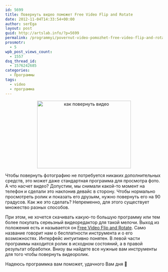 ```yaml
---
id: 5699
title: Повернуть видео поможет Free Video Flip and Rotate
date: 2012-11-04T14:33:54+00:00
author: serEga
layout: post
guid: http://artslab.info/?p=5699
permalink: /programmyi/povernut-video-pomozhet-free-video-flip-and-rotate/
prosmotr:
  - 5
wpb_post_views_count:
  - 1557
dsq_thread_id:
  - 1576242685
categories:
  - Программы
tags:
  - video
  - программа
---
```

<center>
  <a href="http://img.artslab.info/kak_povernut_video.png"><img src="http://img.artslab.info/kak_povernut_video-300x216.png" alt="как повернуть видео" title="kak_povernut_video" width="300" height="216" class="aligncenter size-medium wp-image-5700" srcset="http://img.artslab.info/kak_povernut_video-300x216.png 300w, http://img.artslab.info/kak_povernut_video.png 790w" sizes="(max-width: 300px) 100vw, 300px" /></a>
</center>

Чтобы повернуть фотографию не потребуется никаких дополнительных средств, это может даже стандартная программа для просмотра фото. А что насчет видео? Допустим, мы снимали какой-то момент на телефон и сделали это наклонив девайс в сторону. Чтобы нормально просмотреть ролик и показать его друзьям, нужно повернуть его на 90 градусов. Как же это сделать? Непременно, для этого существует множество разных способов.

При этом, не хочется скачивать какую-то большую программу или тем более покупать сереьзный видеоредактор для такой мелочи. Выход из положения есть и называется он [Free Video Flip and Rotate](http://www.dvdvideosoft.com/products/dvd/Free-Video-Flip-and-Rotate.htm). Само название говорит нам о бесплатности инструмента и о его возможностях. Интерфейс интуитивно понятен. В левой части программы находится ролик в исходном состояний, а в правой результат обработки. Внизу вы найдете все нужные вам инструменты для того чтобы повернуть видеоролик.

Надеюсь программка вам поможет, удачного Вам дня 🙂